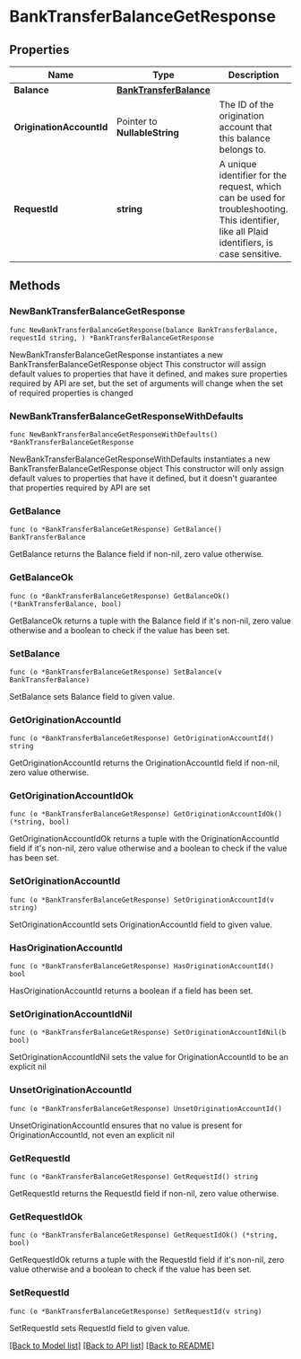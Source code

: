 # BankTransferBalanceGetResponse

## Properties

Name | Type | Description | Notes
------------ | ------------- | ------------- | -------------
**Balance** | [**BankTransferBalance**](BankTransferBalance.md) |  | 
**OriginationAccountId** | Pointer to **NullableString** | The ID of the origination account that this balance belongs to. | [optional] 
**RequestId** | **string** | A unique identifier for the request, which can be used for troubleshooting. This identifier, like all Plaid identifiers, is case sensitive. | 

## Methods

### NewBankTransferBalanceGetResponse

`func NewBankTransferBalanceGetResponse(balance BankTransferBalance, requestId string, ) *BankTransferBalanceGetResponse`

NewBankTransferBalanceGetResponse instantiates a new BankTransferBalanceGetResponse object
This constructor will assign default values to properties that have it defined,
and makes sure properties required by API are set, but the set of arguments
will change when the set of required properties is changed

### NewBankTransferBalanceGetResponseWithDefaults

`func NewBankTransferBalanceGetResponseWithDefaults() *BankTransferBalanceGetResponse`

NewBankTransferBalanceGetResponseWithDefaults instantiates a new BankTransferBalanceGetResponse object
This constructor will only assign default values to properties that have it defined,
but it doesn't guarantee that properties required by API are set

### GetBalance

`func (o *BankTransferBalanceGetResponse) GetBalance() BankTransferBalance`

GetBalance returns the Balance field if non-nil, zero value otherwise.

### GetBalanceOk

`func (o *BankTransferBalanceGetResponse) GetBalanceOk() (*BankTransferBalance, bool)`

GetBalanceOk returns a tuple with the Balance field if it's non-nil, zero value otherwise
and a boolean to check if the value has been set.

### SetBalance

`func (o *BankTransferBalanceGetResponse) SetBalance(v BankTransferBalance)`

SetBalance sets Balance field to given value.


### GetOriginationAccountId

`func (o *BankTransferBalanceGetResponse) GetOriginationAccountId() string`

GetOriginationAccountId returns the OriginationAccountId field if non-nil, zero value otherwise.

### GetOriginationAccountIdOk

`func (o *BankTransferBalanceGetResponse) GetOriginationAccountIdOk() (*string, bool)`

GetOriginationAccountIdOk returns a tuple with the OriginationAccountId field if it's non-nil, zero value otherwise
and a boolean to check if the value has been set.

### SetOriginationAccountId

`func (o *BankTransferBalanceGetResponse) SetOriginationAccountId(v string)`

SetOriginationAccountId sets OriginationAccountId field to given value.

### HasOriginationAccountId

`func (o *BankTransferBalanceGetResponse) HasOriginationAccountId() bool`

HasOriginationAccountId returns a boolean if a field has been set.

### SetOriginationAccountIdNil

`func (o *BankTransferBalanceGetResponse) SetOriginationAccountIdNil(b bool)`

 SetOriginationAccountIdNil sets the value for OriginationAccountId to be an explicit nil

### UnsetOriginationAccountId
`func (o *BankTransferBalanceGetResponse) UnsetOriginationAccountId()`

UnsetOriginationAccountId ensures that no value is present for OriginationAccountId, not even an explicit nil
### GetRequestId

`func (o *BankTransferBalanceGetResponse) GetRequestId() string`

GetRequestId returns the RequestId field if non-nil, zero value otherwise.

### GetRequestIdOk

`func (o *BankTransferBalanceGetResponse) GetRequestIdOk() (*string, bool)`

GetRequestIdOk returns a tuple with the RequestId field if it's non-nil, zero value otherwise
and a boolean to check if the value has been set.

### SetRequestId

`func (o *BankTransferBalanceGetResponse) SetRequestId(v string)`

SetRequestId sets RequestId field to given value.



[[Back to Model list]](../README.md#documentation-for-models) [[Back to API list]](../README.md#documentation-for-api-endpoints) [[Back to README]](../README.md)



